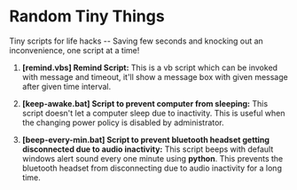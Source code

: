 # Random Tiny Things
Tiny scripts for life hacks -- Saving few seconds and knocking out an inconvenience, one script at a time!

1. **[remind.vbs] Remind Script:** This is a vb script which can be invoked with message and timeout, it'll show a message box with given message after given time interval.

2. **[keep-awake.bat] Script to prevent computer from sleeping:** This script doesn't let a computer sleep due to inactivity. This is useful when the changing power policy is disabled by administrator.

3. **[beep-every-min.bat] Script to prevent bluetooth headset getting disconnected due to audio inactivity:** This script beeps with default windows alert sound every one minute using **python**. This prevents the bluetooth headset from disconnecting due to audio inactivity for a long time.
